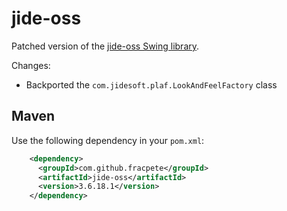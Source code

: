# jide-oss
Patched version of the [jide-oss Swing library](https://github.com/jidesoft/jide-oss/).

Changes:

* Backported the `com.jidesoft.plaf.LookAndFeelFactory` class


## Maven

Use the following dependency in your `pom.xml`:

```xml
    <dependency>
      <groupId>com.github.fracpete</groupId>
      <artifactId>jide-oss</artifactId>
      <version>3.6.18.1</version>
    </dependency>
```
